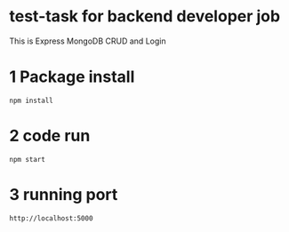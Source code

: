 # test-task for backend developer job

This is Express MongoDB CRUD and Login


# 1 Package install
```
npm install
```

# 2 code run
```
npm start
```

# 3 running port

```
http://localhost:5000
```
